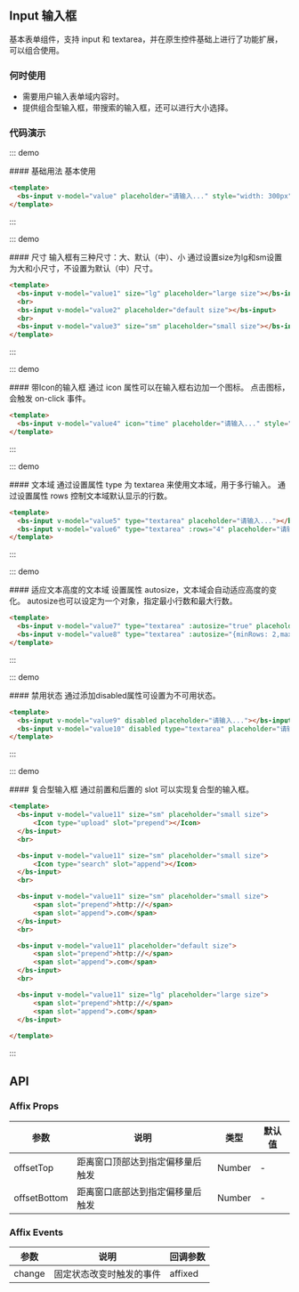 <script>
    export default {
        data () {
            return {
                value: '',
                value1: '',
                value2: '',
                value3: '',
                value4: '',
                value5: '',
                value6: '',
                value7: '',
                value8: '',
                value9: '',
                value10: '',
                value11: '',
                select1: 'http',
                select2: 'com',
                select3: 'day'
            }
        }
    }
</script>

<style scoped>
    .fg-line {
        margin-bottom: 10px;
    }
</style>

## Input 输入框

基本表单组件，支持 input 和 textarea，并在原生控件基础上进行了功能扩展，可以组合使用。

### 何时使用
- 需要用户输入表单域内容时。
- 提供组合型输入框，带搜索的输入框，还可以进行大小选择。

### 代码演示

::: demo
<summary>
  #### 基础用法
  基本使用
</summary>

```html
<template>
  <bs-input v-model="value" placeholder="请输入..." style="width: 300px"></bs-input>
</template>
```
:::

::: demo
<summary>
  #### 尺寸
  输入框有三种尺寸：大、默认（中）、小
  通过设置size为lg和sm设置为大和小尺寸，不设置为默认（中）尺寸。
</summary>

```html
<template>
  <bs-input v-model="value1" size="lg" placeholder="large size"></bs-input>
  <br>
  <bs-input v-model="value2" placeholder="default size"></bs-input>
  <br>
  <bs-input v-model="value3" size="sm" placeholder="small size"></bs-input>
</template>
```
:::

::: demo
<summary>
  #### 带Icon的输入框
  通过 icon 属性可以在输入框右边加一个图标。
  点击图标，会触发 on-click 事件。
</summary>

```html
<template>
  <bs-input v-model="value4" icon="time" placeholder="请输入..." style="width: 200px"></bs-input>
</template>
```
:::

::: demo
<summary>
  #### 文本域
  通过设置属性 type 为 textarea 来使用文本域，用于多行输入。
  通过设置属性 rows 控制文本域默认显示的行数。
</summary>

```html
<template>
  <bs-input v-model="value5" type="textarea" placeholder="请输入..."></bs-input>
  <bs-input v-model="value6" type="textarea" :rows="4" placeholder="请输入..."></bs-input>
</template>
```
:::

::: demo
<summary>
  #### 适应文本高度的文本域
  设置属性 autosize，文本域会自动适应高度的变化。
  autosize也可以设定为一个对象，指定最小行数和最大行数。
</summary>

```html
<template>
  <bs-input v-model="value7" type="textarea" :autosize="true" placeholder="请输入..."></bs-input>
  <bs-input v-model="value8" type="textarea" :autosize="{minRows: 2,maxRows: 5}" placeholder="请输入..."></bs-input>
</template>
```
:::

::: demo
<summary>
  #### 禁用状态
  通过添加disabled属性可设置为不可用状态。
</summary>

```html
<template>
  <bs-input v-model="value9" disabled placeholder="请输入..."></bs-input>
  <bs-input v-model="value10" disabled type="textarea" placeholder="请输入..."></bs-input>
</template>
```
:::

::: demo
<summary>
  #### 复合型输入框
  通过前置和后置的 slot 可以实现复合型的输入框。
</summary>

```html
<template>
  <bs-input v-model="value11" size="sm" placeholder="small size">
      <Icon type="upload" slot="prepend"></Icon>
  </bs-input>
  <br>

  <bs-input v-model="value11" size="sm" placeholder="small size">
      <Icon type="search" slot="append"></Icon>
  </bs-input>
  <br>

  <bs-input v-model="value11" size="sm" placeholder="small size">
      <span slot="prepend">http://</span>
      <span slot="append">.com</span>
  </bs-input>
  <br>

  <bs-input v-model="value11" placeholder="default size">
      <span slot="prepend">http://</span>
      <span slot="append">.com</span>
  </bs-input>
  <br>

  <bs-input v-model="value11" size="lg" placeholder="large size">
      <span slot="prepend">http://</span>
      <span slot="append">.com</span>
  </bs-input>
  
</template>
```
:::

## API

### Affix Props
| 参数        | 说明           | 类型               | 默认值       |
|------------|----------------|-------------------|-------------|
| offsetTop    | 距离窗口顶部达到指定偏移量后触发 | Number | - |
| offsetBottom | 距离窗口底部达到指定偏移量后触发 | Number | - |

### Affix Events
| 参数        | 说明           | 回调参数               |
|------------|----------------|-------------------|
| change | 固定状态改变时触发的事件 | affixed |

